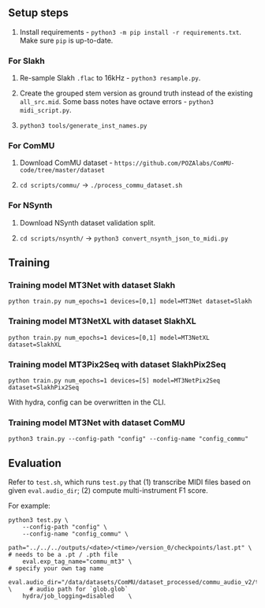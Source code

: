 ## Setup steps

1. Install requirements - `python3 -m pip install -r requirements.txt`. Make sure `pip` is up-to-date.

### For Slakh

1. Re-sample Slakh `.flac` to 16kHz - `python3 resample.py`.

2. Create the grouped stem version as ground truth instead of the existing `all_src.mid`. Some bass notes have octave errors - `python3 midi_script.py`.

3. `python3 tools/generate_inst_names.py`

### For ComMU

1. Download ComMU dataset - `https://github.com/POZAlabs/ComMU-code/tree/master/dataset`

2. `cd scripts/commu/` -> `./process_commu_dataset.sh`

### For NSynth

1. Download NSynth dataset validation split.

2. `cd scripts/nsynth/` -> `python3 convert_nsynth_json_to_midi.py`


## Training

### Training model MT3Net with dataset Slakh
```
python train.py num_epochs=1 devices=[0,1] model=MT3Net dataset=Slakh
```

### Training model MT3NetXL with dataset SlakhXL
```
python train.py num_epochs=1 devices=[0,1] model=MT3NetXL dataset=SlakhXL
```

### Training model MT3Pix2Seq with dataset SlakhPix2Seq
```
python train.py num_epochs=1 devices=[5] model=MT3NetPix2Seq dataset=SlakhPix2Seq
```

With hydra, config can be overwritten in the CLI.

### Training model MT3Net with dataset ComMU
```
python3 train.py --config-path "config" --config-name "config_commu"
```

## Evaluation

Refer to `test.sh`, which runs `test.py` that (1) transcribe MIDI files based on given `eval.audio_dir`; (2) compute multi-instrument F1 score.

For example:
```
python3 test.py \
    --config-path "config" \
    --config-name "config_commu" \
    path="../../../outputs/<date>/<time>/version_0/checkpoints/last.pt" \                   # needs to be a .pt / .pth file
    eval.exp_tag_name="commu_mt3" \                                                         # specify your own tag name
    eval.audio_dir="/data/datasets/ComMU/dataset_processed/commu_audio_v2/test/*.wav" \     # audio path for `glob.glob`
    hydra/job_logging=disabled    \
```